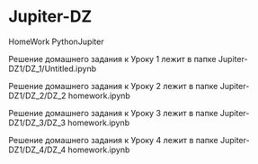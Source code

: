 # Jupiter-DZ
HomeWork  PythonJupiter

Решение домашнего задания к Уроку 1 лежит в папке Jupiter-DZ1/DZ_1/Untitled.ipynb

Решение домашнего задания к Уроку 2 лежит в папке Jupiter-DZ1/DZ_2/DZ_2 homework.ipynb

Решение домашнего задания к Уроку 3 лежит в папке Jupiter-DZ1/DZ_3/DZ_3 homework.ipynb

Решение домашнего задания к Уроку 4 лежит в папке Jupiter-DZ1/DZ_4/DZ_4 homework.ipynb
